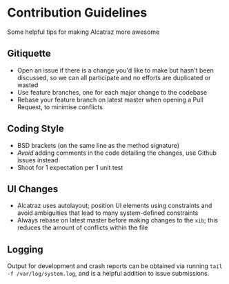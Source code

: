 # Contribution Guidelines
Some helpful tips for making Alcatraz more awesome

## Gitiquette

- Open an issue if there is a change you'd like to make but hasn't been discussed, so we can all participate and no efforts are duplicated or wasted
- Use feature branches, one for each major change to the codebase
- Rebase your feature branch on latest master when opening a Pull Request, to minimise conflicts

## Coding Style

- BSD brackets (on the same line as the method signature)
- _Avoid_ adding comments in the code detailing the changes, use Github issues instead
- Shoot for 1 expectation per 1 unit test

## UI Changes

- Alcatraz uses autolayout; position UI elements using constraints and avoid ambiguities that lead to many system-defined constraints
- Always rebase on latest master before making changes to the `xib`; this reduces the amount of conflicts within the file


## Logging

Output for development and crash reports can be obtained via running `tail -f /var/log/system.log`, and is a helpful addition to issue submissions.
